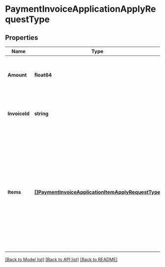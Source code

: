 # PaymentInvoiceApplicationApplyRequestType

## Properties
Name | Type | Description | Notes
------------ | ------------- | ------------- | -------------
**Amount** | **float64** | The amount that is applied from the payment to the invoice.  | [default to null]
**InvoiceId** | **string** | The unique ID of the invoice that the payment is applied to.  | [optional] [default to null]
**Items** | [**[]PaymentInvoiceApplicationItemApplyRequestType**](PaymentInvoiceApplicationItemApplyRequestType.md) | Container for invoice items.  **Note:** The Invoice Item Settlement feature is in **Limited Availability**. If you wish to have access to the feature, submit a request at [Zuora Global Support](http://support.zuora.com/).  | [optional] [default to null]

[[Back to Model list]](../README.md#documentation-for-models) [[Back to API list]](../README.md#documentation-for-api-endpoints) [[Back to README]](../README.md)



